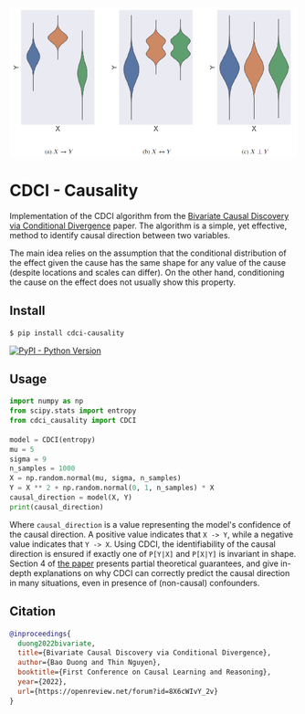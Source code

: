 ![Alt text](/cdci.png?raw=true "Title")

# CDCI - Causality

Implementation of the CDCI algorithm from the [Bivariate Causal Discovery via Conditional Divergence](https://openreview.net/forum?id=8X6cWIvY_2v) paper. The algorithm is a simple, yet effective, method to identify causal direction between two variables.

The main idea relies on the assumption that the conditional distribution of the effect given the cause has the same shape for any value of the cause (despite locations and scales can differ). On the other hand, conditioning the cause on the effect does not usually show this property.

## Install

```bash
$ pip install cdci-causality
```

[![PyPI - Python Version](https://img.shields.io/pypi/v/cdci-causality?style=flat&colorA=0f0f0f&colorB=0f0f0f)](https://pypi.org/project/cdci-causality/)

## Usage

```python
import numpy as np
from scipy.stats import entropy
from cdci_causality import CDCI

model = CDCI(entropy)
mu = 5
sigma = 9
n_samples = 1000
X = np.random.normal(mu, sigma, n_samples)
Y = X ** 2 + np.random.normal(0, 1, n_samples) * X
causal_direction = model(X, Y)
print(causal_direction)
```

Where `causal_direction` is a value representing the model's confidence of the causal direction. A positive value indicates that `X -> Y`, while a negative value indicates that `Y -> X`. Using CDCI, the identifiability of the causal direction is ensured if exactly one of `P[Y|X]` and `P[X|Y]` is invariant in shape. Section 4 of [the paper](https://openreview.net/forum?id=8X6cWIvY_2v) presents partial theoretical guarantees, and give in-depth explanations on why CDCI can correctly predict the causal direction in many situations, even in presence of (non-causal) confounders.

## Citation

```bibtex
@inproceedings{
  duong2022bivariate,
  title={Bivariate Causal Discovery via Conditional Divergence},
  author={Bao Duong and Thin Nguyen},
  booktitle={First Conference on Causal Learning and Reasoning},
  year={2022},
  url={https://openreview.net/forum?id=8X6cWIvY_2v}
}
```
